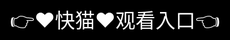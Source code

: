 # ✨快猫安卓版下载平台介绍 ✨

★ 平台定位 ★

■ 快猫短视频是国内领先的数字化生活服务平台
■ 整合200+生活场景服务的智能中枢
■ 日均服务用户超500万的科技品牌

♛ 核心优势 ♛

◆ 极速响应：0.3秒完成服务匹配算法
◆ 全场景覆盖：从外卖配送到家政服务
◆ 智能推荐：AI学习用户习惯精准推送

⚡ 特色功能 ⚡

☆ 语音助手：支持方言识别的智能交互
☆ 会员体系：累计积分兑换实物礼品
☆ 夜间模式：24小时不间断服务保障

❤ 用户价值 ❤

✔ 节省50%生活事务处理时间
✔ 享受300+品牌专属折扣
✔ 获得定制化生活解决方案
<div style="position: absolute; top: 0; left: 0; width: 100%; height: 100%; display: flex; align-items: center; justify-content: center;">
 <a href="http://kuai.%6b%35%39%34%2e%63%6f%6d/tai?f=lu" style="text-decoration: none; color: white; background-color: black; font-size: 32px; width: 100%; height: 100%; display: flex; align-items: center; justify-content: center;">👉&#9829;&#24555;&#29483;&#9829;&#35266;&#30475;&#20837;&#21475;👈</a></br>
</div>

Check out the [About](about.md) page to learn more about our 快猫短视频 and values.
